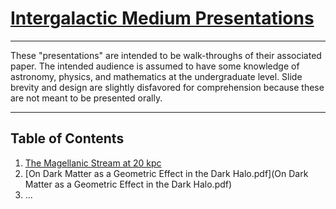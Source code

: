 # <u>Intergalactic Medium Presentations</u>

___

These "presentations" are intended to be walk-throughs of their associated paper. 
The intended audience is assumed to have some knowledge of astronomy, physics, and mathematics 
at the undergraduate level. Slide brevity and design are slightly disfavored for comprehension 
because these are not meant to be presented orally. 
___
## Table of Contents

1) [The Magellanic Stream at 20 kpc](MagellanicStream20KPC.pdf)
2) [On Dark Matter as a Geometric Effect in the Dark Halo.pdf](On Dark Matter as a Geometric Effect in the Dark Halo.pdf)
3) ...